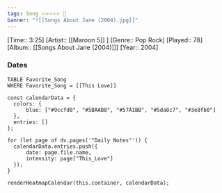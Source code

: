```yaml
---
tags: Song ⭐⭐⭐⭐⭐ 💛
banner: "![[Songs About Jane (2004).jpg]]"
---
```

[Time:: 3:25]
[Artist:: [[Maroon 5]] ]
[Genre:: Pop Rock]
[Played:: 78]
[Album:: [[Songs About Jane (2004)]]]
[Year:: 2004]
### Dates
````dataview
TABLE Favorite_Song
WHERE Favorite_Song = [[This Love]]
````

  ```dataviewjs
const calendarData = { 
	colors: { 
		blue: ["#9ccfd8", "#5BAAB8", "#57A1BB", "#5da8c7", "#3e8fb0"] 
	}, 
	entries: [] 
}; 

for (let page of dv.pages('"Daily Notes"')) { 
	calendarData.entries.push({ 
		date: page.file.name, 
		intensity: page["This_Love"]
	}); 
} 

renderHeatmapCalendar(this.container, calendarData);
```
